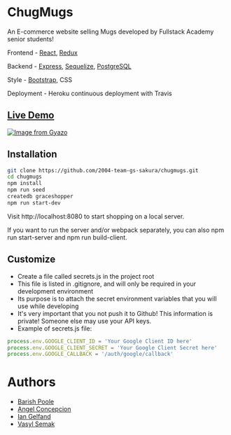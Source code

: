 # ChugMugs

An E-commerce website selling Mugs developed by Fullstack Academy senior students!

Frontend - [React](https://reactjs.org/), [Redux](https://redux.js.org/)

Backend - [Express](https://expressjs.com/), [Sequelize](https://sequelize.org/), [PostgreSQL](https://www.postgresql.org/)

Style - [Bootstrap](https://getbootstrap.com/), CSS

Deployment - Heroku continuous deployment with Travis

## [Live Demo](https://chugmugs.herokuapp.com/)

[![Image from Gyazo](https://i.gyazo.com/66573226bf14c790b58489f7fffec073.gif)](https://gyazo.com/66573226bf14c790b58489f7fffec073)

## Installation

```bash
git clone https://github.com/2004-team-gs-sakura/chugmugs.git
cd chugmugs
npm install
npm run seed
createdb graceshopper
npm run start-dev
````

Visit http://localhost:8080 to start shopping on a local server.

If you want to run the server and/or webpack separately, you can also npm run start-server and npm run build-client.

## Customize

* Create a file called secrets.js in the project root
* This file is listed in .gitignore, and will only be required in your development environment
* Its purpose is to attach the secret environment variables that you will use while developing
* It's very important that you not push it to Github! This information is private! Someone else may use your API keys.
* Example of secrets.js file:

```javascript
process.env.GOOGLE_CLIENT_ID = 'Your Google Client ID here'
process.env.GOOGLE_CLIENT_SECRET = 'Your Google Client Secret here'
process.env.GOOGLE_CALLBACK = '/auth/google/callback'
```

# Authors

* [Barish Poole](https://github.com/bpoole1989)
* [Angel Concepcion](https://github.com/Angel-gc)
* [Ian Gelfand](https://github.com/IanGelfand)
* [Vasyl Semak](https://github.com/vasylsemak)
